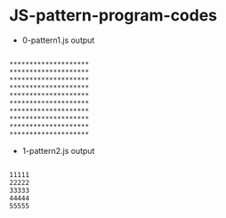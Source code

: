 # JS-pattern-program-codes

* 0-pattern1.js output
<code>
********************
********************
********************
********************
********************
********************
********************
********************
********************
********************
</code>

* 1-pattern2.js output
<code>
11111
22222
33333
44444
55555
</code>
